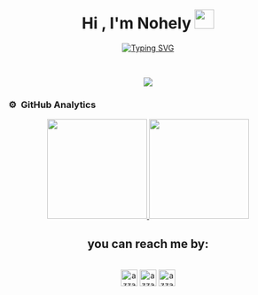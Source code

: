 

<h1 align="center"><b>Hi , I'm Nohely </b><img src="https://media3.giphy.com/media/v1.Y2lkPTc5MGI3NjExcmNqdTM1aHYwY29rMmMxeWl2czE1OHRvejJsbTQxdjRtOW5vMm4xdiZlcD12MV9pbnRlcm5hbF9naWZfYnlfaWQmY3Q9Zw/vL8jVjKkqbVh2qdFj0/giphy.gif" width="35"></h1>
<!--  -->
<p align="center">
  <a href="https://github.com/MirshaNohely/readme-typing-svg"><img src="https://readme-typing-svg.herokuapp.com?font=Fira+Code&pause=1000&color=4886F7&width=441&lines=Computer+Engineer;Full+Stack+Developer;Passionate+about+technology;Passionate+about+security;Creating+digital+solutions;Freelance" alt="Typing SVG" /></a>
</p>

<br>

<p align="center">
  <a href="https://skillicons.dev">
    <img src="https://skillicons.dev/icons?i=git,githubactions,gitlab,firebase,postman,gcp,git,githubactions,docker,androidstudio,arduino,atom,azure,eclipse,figma,gcp,gradle,maven,idea,jenkins,mysql,nodejs,matlab,unity,ps,vscode,anaconda" />
  </a>
</p>


### ⚙️ &nbsp;GitHub Analytics

<p align="center">
<a href="https://github.com/MirshaNohely">
  <img height="180em" src="https://github-readme-stats-eight-theta.vercel.app/api?username=MirshaNohely&show_icons=true&theme=algolia&include_all_commits=true&count_private=true"/>
  <img height="180em" src="https://github-readme-stats-eight-theta.vercel.app/api/top-langs/?username=MirshaNohely&layout=compact&langs_count=8&theme=algolia"/>
</a>
</p>


 <h2 align="center">you can reach me by:</h2>
    <p align="center">
      <br/>
      <a href="https://www.linkedin.com" target="blank"><img align="center"
         src="https://img.shields.io/badge/linkedin-%231DA1F2.svg?style=for-the-badge&logo=linkedin&logoColor=white"
         alt="azzar" height="30"/></a>
      <a href="https://wa.me/" target="blank"><img align="center"
         src="https://img.shields.io/badge/whatsapp-4B7F1.svg?style=for-the-badge&logo=whatsapp&logoColor=white"
         alt="azzar" height="30"/></a>
      <a href="nohelycortes.san@gmail.com" target="blank"><img align="center"
         src="https://img.shields.io/badge/gmail-EA4335.svg?style=for-the-badge&logo=gmail&logoColor=white"
         alt="azzar" height="30"/></a>
    </p>
